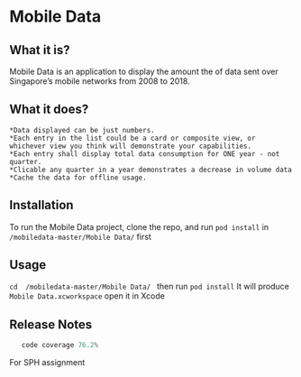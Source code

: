# Mobile Data

## What it is?

Mobile Data is an application to display the amount the of data sent over Singapore’s mobile networks from 2008 to 2018.

## What it does?

    *Data displayed can be just numbers.
    *Each entry in the list could be a card or composite view, or whichever view you think will demonstrate your capabilities.
    *Each entry shall display total data consumption for ONE year - not quarter.
    *Clicable any quarter in a year demonstrates a decrease in volume data
    *Cache the data for offline usage.


## Installation

To run the Mobile Data project, clone the repo, and run `pod install` in `/mobiledata-master/Mobile Data/`    first

## Usage

`cd  /mobiledata-master/Mobile Data/ `
then
run `pod install` 
It will produce `Mobile Data.xcworkspace` open it in Xcode

## Release Notes
```swift
   code coverage 76.2%
```
For SPH assignment
